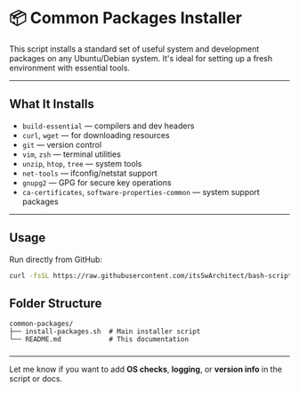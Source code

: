 # 📦 Common Packages Installer

This script installs a standard set of useful system and development packages on any Ubuntu/Debian system. It's ideal for setting up a fresh environment with essential tools.

---

## What It Installs

- `build-essential` — compilers and dev headers  
- `curl`, `wget` — for downloading resources  
- `git` — version control  
- `vim`, `zsh` — terminal utilities  
- `unzip`, `htop`, `tree` — system tools  
- `net-tools` — ifconfig/netstat support  
- `gnupg2` — GPG for secure key operations  
- `ca-certificates`, `software-properties-common` — system support packages  

---

## Usage

Run directly from GitHub:

```bash
curl -fsSL https://raw.githubusercontent.com/itsSwArchitect/bash-scripts/main/common-packages/install-packages.sh | bash
```
##  Folder Structure
```
common-packages/
├── install-packages.sh  # Main installer script
└── README.md            # This documentation
```
### 
---

Let me know if you want to add **OS checks**, **logging**, or **version info** in the script or docs.


